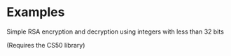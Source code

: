 Examples
========

Simple RSA encryption and decryption using integers with less than 32 bits

(Requires the CS50 library)

